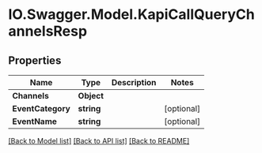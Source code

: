 # IO.Swagger.Model.KapiCallQueryChannelsResp
## Properties

Name | Type | Description | Notes
------------ | ------------- | ------------- | -------------
**Channels** | **Object** |  | 
**EventCategory** | **string** |  | [optional] 
**EventName** | **string** |  | [optional] 

[[Back to Model list]](../README.md#documentation-for-models) [[Back to API list]](../README.md#documentation-for-api-endpoints) [[Back to README]](../README.md)

